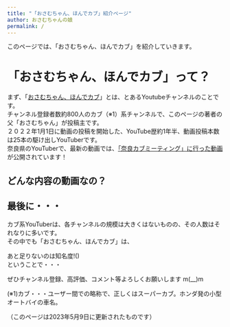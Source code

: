 ```yaml
---
title: "「おさむちゃん、ほんでカブ」紹介ページ"
author: おさむちゃんの娘
permalink: /
---
```


このページでは、「おさむちゃん、ほんでカブ」を紹介していきます。

# 「おさむちゃん、ほんでカブ」って？

まず、「[おさむちゃん、ほんでカブ](https://youtube.com/@osamuchan_hondecub)」とは、とあるYoutubeチャンネルのことです。  
チャンネル登録者数約800人のカブ（※1）系チャンネルで、このページの著者の父「おさむちゃん」が投稿主です。  
２０２２年1月1日に動画の投稿を開始した、YouTube歴約1年半、動画投稿本数は25本の駆け出しYouTuberです。  
奈良県のYouTuberで、最新の動画では、[「奈良カブミーティング」に行った動画](https://youtu.be/0bZ528_4QbA)が公開されています！

## どんな内容の動画なの？



## 最後に・・・
カブ系YouTuberは、各チャンネルの規模は大きくはないものの、その人数はそれなりに多いです。  
その中でも「おさむちゃん、ほんでカブ」は、  

あと足りないのは知名度!()  
ということで・・・  
  
ぜひチャンネル登録、高評価、コメント等よろしくお願いします m(__)m  


(※1)カブ・・・ユーザー間での略称で、正しくはスーパーカブ。ホンダ発の小型オートバイの車名。

（このページは2023年5月9日に更新されたものです）






